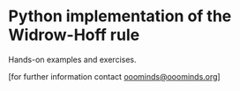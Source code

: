 # Python implementation of the Widrow-Hoff rule

Hands-on examples and exercises.

[for further information contact ooominds@ooominds.org]
